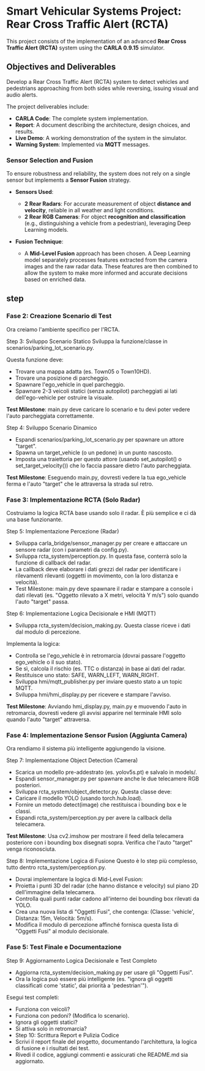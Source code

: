 # Smart Vehicular Systems Project: Rear Cross Traffic Alert (RCTA)

This project consists of the implementation of an advanced **Rear Cross Traffic Alert (RCTA)** system using the 
**CARLA 0.9.15** simulator. 

## Objectives and Deliverables

Develop a Rear Cross Traffic Alert (RCTA) system to detect vehicles and pedestrians approaching 
from both sides while reversing, issuing visual and audio alerts.

The project deliverables include:
* **CARLA Code**: The complete system implementation.
* **Report**: A document describing the architecture, design choices, and results.
* **Live Demo**: A working demonstration of the system in the simulator.
* **Warning System**: Implemented via **MQTT** messages.


### Sensor Selection and Fusion
To ensure robustness and reliability, the system does not rely on a single sensor but implements a **Sensor Fusion** strategy.

* **Sensors Used**:
    * **2 Rear Radars**: For accurate measurement of object **distance and velocity**, reliable in all weather and 
  light conditions.
    * **2 Rear RGB Cameras**: For object **recognition and classification** (e.g., distinguishing a vehicle from a 
  pedestrian), leveraging Deep Learning models.

* **Fusion Technique**:
    * A **Mid-Level Fusion** approach has been chosen. A Deep Learning model separately processes features
  extracted from the camera images and the raw radar data. These features are then combined to allow the system to 
  make more informed and accurate decisions based on enriched data.


## step 

### Fase 2: Creazione Scenario di Test
Ora creiamo l'ambiente specifico per l'RCTA.

Step 3: Sviluppo Scenario Statico
Sviluppa la funzione/classe in scenarios/parking_lot_scenario.py.

Questa funzione deve:
- Trovare una mappa adatta (es. Town05 o Town10HD). 
- Trovare una posizione di parcheggio. 
- Spawnare l'ego_vehicle in quel parcheggio. 
- Spawnare 2-3 veicoli statici (senza autopilot) parcheggiati ai lati dell'ego-vehicle per ostruire la visuale.

**Test Milestone**: main.py deve caricare lo scenario e tu devi poter vedere l'auto parcheggiata correttamente.

Step 4: Sviluppo Scenario Dinamico
- Espandi scenarios/parking_lot_scenario.py per spawnare un attore "target".
- Spawna un target_vehicle (o un pedone) in un punto nascosto.
- Imposta una traiettoria per questo attore (usando set_autopilot() o set_target_velocity()) che lo faccia passare dietro l'auto parcheggiata.

**Test Milestone**: Eseguendo main.py, dovresti vedere la tua ego_vehicle ferma e l'auto "target" che le attraversa la strada sul retro.

### Fase 3: Implementazione RCTA (Solo Radar)
Costruiamo la logica RCTA base usando solo il radar. È più semplice e ci dà una base funzionante.

Step 5: Implementazione Percezione (Radar)
- Sviluppa carla_bridge/sensor_manager.py per creare e attaccare un sensore radar (con i parametri da config.py).
- Sviluppa rcta_system/perception.py. In questa fase, conterrà solo la funzione di callback del radar.
- La callback deve elaborare i dati grezzi del radar per identificare i rilevamenti rilevanti (oggetti in movimento, 
con la loro distanza e velocità).
- Test Milestone: main.py deve spawnare il radar e stampare a console i dati rilevati (es. "Oggetto rilevato a X metri,
velocità Y m/s") solo quando l'auto "target" passa.

Step 6: Implementazione Logica Decisionale e HMI (MQTT)
- Sviluppa rcta_system/decision_making.py. Questa classe riceve i dati dal modulo di percezione.

Implementa la logica:

- Controlla se l'ego_vehicle è in retromarcia (dovrai passare l'oggetto ego_vehicle o il suo stato).
- Se sì, calcola il rischio (es. TTC o distanza) in base ai dati del radar.
- Restituisce uno stato: SAFE, WARN_LEFT, WARN_RIGHT.
- Sviluppa hmi/mqtt_publisher.py per inviare questo stato a un topic MQTT.
- Sviluppa hmi/hmi_display.py per ricevere e stampare l'avviso.

**Test Milestone**: Avviando hmi_display.py, main.py e muovendo l'auto in retromarcia, dovresti vedere gli avvisi apparire 
nel terminale HMI solo quando l'auto "target" attraversa.

### Fase 4: Implementazione Sensor Fusion (Aggiunta Camera)
Ora rendiamo il sistema più intelligente aggiungendo la visione.

Step 7: Implementazione Object Detection (Camera)
- Scarica un modello pre-addestrato (es. yolov5s.pt) e salvalo in models/.
- Espandi sensor_manager.py per spawnare anche le due telecamere RGB posteriori.
- Sviluppa rcta_system/object_detector.py. Questa classe deve:
- Caricare il modello YOLO (usando torch.hub.load).
- Fornire un metodo detect(image) che restituisca i bounding box e le classi.
- Espandi rcta_system/perception.py per avere la callback della telecamera.

**Test Milestone**: Usa cv2.imshow per mostrare il feed della telecamera posteriore con i bounding box disegnati sopra. Verifica che l'auto "target" venga riconosciuta.

Step 8: Implementazione Logica di Fusione
Questo è lo step più complesso, tutto dentro rcta_system/perception.py.

- Dovrai implementare la logica di Mid-Level Fusion:
- Proietta i punti 3D del radar (che hanno distance e velocity) sul piano 2D dell'immagine della telecamera.
- Controlla quali punti radar cadono all'interno dei bounding box rilevati da YOLO.
- Crea una nuova lista di "Oggetti Fusi", che contenga: (Classe: 'vehicle', Distanza: 15m, Velocità: 5m/s).
- Modifica il modulo di percezione affinché fornisca questa lista di "Oggetti Fusi" al modulo decisionale.

### Fase 5: Test Finale e Documentazione
Step 9: Aggiornamento Logica Decisionale e Test Completo

- Aggiorna rcta_system/decision_making.py per usare gli "Oggetti Fusi".
- Ora la logica può essere più intelligente (es. "ignora gli oggetti classificati come 'static', dai priorità a 'pedestrian'").

Esegui test completi:

- Funziona con veicoli?
- Funziona con pedoni? (Modifica lo scenario).
- Ignora gli oggetti statici?
- Si attiva solo in retromarcia?
- Step 10: Scrittura Report e Pulizia Codice
- Scrivi il report finale del progetto, documentando l'architettura, la logica di fusione e i risultati dei test.
- Rivedi il codice, aggiungi commenti e assicurati che README.md sia aggiornato.

